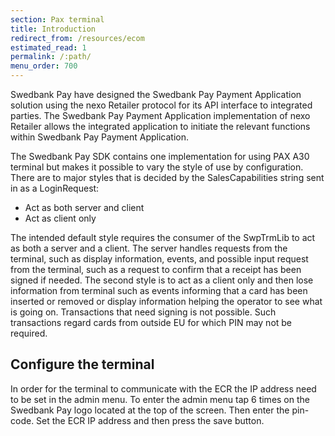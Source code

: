 ```yaml
---
section: Pax terminal
title: Introduction
redirect_from: /resources/ecom
estimated_read: 1
permalink: /:path/
menu_order: 700
---
```


Swedbank Pay have designed the Swedbank Pay Payment Application solution using
the nexo Retailer protocol for its API interface to integrated parties. The
Swedbank Pay Payment Application implementation of nexo Retailer allows the
integrated application to initiate the relevant functions within Swedbank Pay
Payment Application.

The Swedbank Pay SDK contains one implementation for using PAX A30 terminal but
makes it possible to vary the style of use by configuration. There are to major
styles that is decided by the SalesCapabilities string sent in as a LoginRequest:

- Act as both server and client
- Act as client only

The intended default style requires the consumer of the SwpTrmLib to act as both
a server and a client. The server handles requests from the terminal, such as
display information, events, and possible input request from the terminal, such
as a request to confirm that a receipt has been signed if needed. The second
style is to act as a client only and then lose information from terminal such
as events informing that a card has been inserted or removed or display information
helping the operator to see what is going on. Transactions that need signing is
not possible. Such transactions regard cards from outside EU for which PIN may
not be required.

## Configure the terminal

In order for the terminal to communicate with the ECR the IP address need to be
set in the admin menu. To enter the admin menu tap 6 times on the Swedbank Pay
logo located at the top of the screen. Then enter the pin-code. Set the ECR IP
address and then press the save button.
